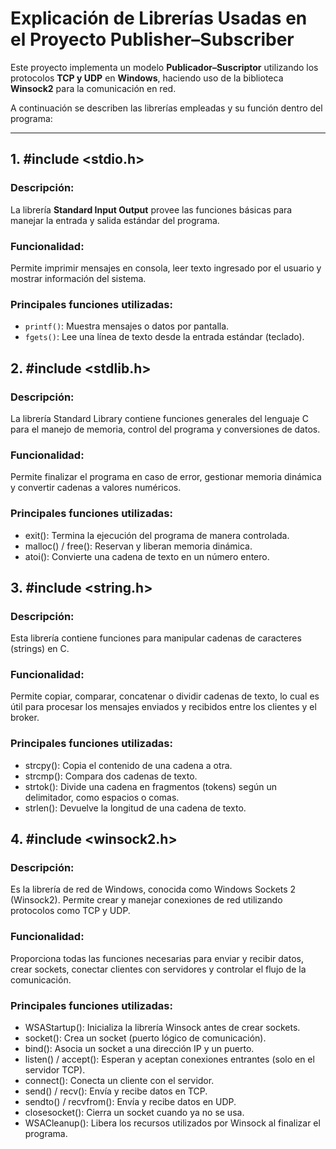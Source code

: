 # Explicación de Librerías Usadas en el Proyecto Publisher–Subscriber

Este proyecto implementa un modelo **Publicador–Suscriptor** utilizando los protocolos **TCP y UDP** en **Windows**, haciendo uso de la biblioteca **Winsock2** para la comunicación en red.

A continuación se describen las librerías empleadas y su función dentro del programa:

---

## 1. #include <stdio.h>

### Descripción:
La librería **Standard Input Output** provee las funciones básicas para manejar la entrada y salida estándar del programa.

### Funcionalidad:
Permite imprimir mensajes en consola, leer texto ingresado por el usuario y mostrar información del sistema.

### Principales funciones utilizadas:
- `printf()`: Muestra mensajes o datos por pantalla.  
- `fgets()`: Lee una línea de texto desde la entrada estándar (teclado).  



## 2. #include <stdlib.h>

### Descripción:
La librería Standard Library contiene funciones generales del lenguaje C para el manejo de memoria, control del programa y conversiones de datos.

### Funcionalidad:
Permite finalizar el programa en caso de error, gestionar memoria dinámica y convertir cadenas a valores numéricos.

### Principales funciones utilizadas:

- exit(): Termina la ejecución del programa de manera controlada.
- malloc() / free(): Reservan y liberan memoria dinámica.
- atoi(): Convierte una cadena de texto en un número entero.


## 3. #include <string.h>

### Descripción:
Esta librería contiene funciones para manipular cadenas de caracteres (strings) en C.

### Funcionalidad:
Permite copiar, comparar, concatenar o dividir cadenas de texto, lo cual es útil para procesar los mensajes enviados y recibidos entre los clientes y el broker.

### Principales funciones utilizadas:
- strcpy(): Copia el contenido de una cadena a otra.
- strcmp(): Compara dos cadenas de texto.
- strtok(): Divide una cadena en fragmentos (tokens) según un delimitador, como espacios o comas.
- strlen(): Devuelve la longitud de una cadena de texto.

## 4. #include <winsock2.h>

### Descripción:
Es la librería de red de Windows, conocida como Windows Sockets 2 (Winsock2).
Permite crear y manejar conexiones de red utilizando protocolos como TCP y UDP.

### Funcionalidad:
Proporciona todas las funciones necesarias para enviar y recibir datos, crear sockets, conectar clientes con servidores y controlar el flujo de la comunicación.

### Principales funciones utilizadas:
- WSAStartup(): Inicializa la librería Winsock antes de crear sockets.
- socket(): Crea un socket (puerto lógico de comunicación).
- bind(): Asocia un socket a una dirección IP y un puerto.
- listen() / accept(): Esperan y aceptan conexiones entrantes (solo en el servidor TCP).
- connect(): Conecta un cliente con el servidor.
- send() / recv(): Envía y recibe datos en TCP.
- sendto() / recvfrom(): Envía y recibe datos en UDP.
- closesocket(): Cierra un socket cuando ya no se usa.
- WSACleanup(): Libera los recursos utilizados por Winsock al finalizar el programa.
